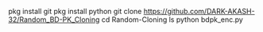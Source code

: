 
pkg install git
pkg install python 
git clone https://github.com/DARK-AKASH-32/Random_BD-PK_Cloning
cd Random-Cloning 
ls
python bdpk_enc.py
